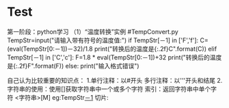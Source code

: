 # Test
第一阶段：python学习
（1）“温度转换”实例
      #TempConvert.py
      TempStr=input("请输入带有符号的温度值:")
      if TempStr[－1] in ['F','f']:
        C=(eval(TempStr[0:－1])－32)/1.8
        print("转换后的温度是{:.2f}C".format(C))
      elif TempStr[－1] in ['C','c']:
        F=1.8 * eval(TempStr[0:－1])+32
        print("转换后的温度是{:.2f}F".format(F))
      else:
        print("输入格式错误")
        
   自己认为比较重要的知识点：
   1.单行注释：以#开头
     多行注释：以'''开头和结尾
   2.字符串的使用：使用[]获取字符串中一个或多个字符
     索引：返回字符串中单个字符   <字符串>[M]  eg:TempStr[－1](获取字符串中的倒数第一个字符)
     切片:
